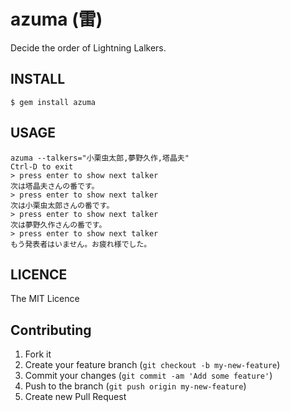 # azuma (雷)

Decide the order of Lightning Lalkers.

## INSTALL

```
$ gem install azuma
```

## USAGE

```
azuma --talkers="小栗虫太郎,夢野久作,塔晶夫"
Ctrl-D to exit
> press enter to show next talker
次は塔晶夫さんの番です。
> press enter to show next talker
次は小栗虫太郎さんの番です。
> press enter to show next talker
次は夢野久作さんの番です。
> press enter to show next talker
もう発表者はいません。お疲れ様でした。
```

## LICENCE

The MIT Licence

## Contributing

1. Fork it
2. Create your feature branch (`git checkout -b my-new-feature`)
3. Commit your changes (`git commit -am 'Add some feature'`)
4. Push to the branch (`git push origin my-new-feature`)
5. Create new Pull Request
